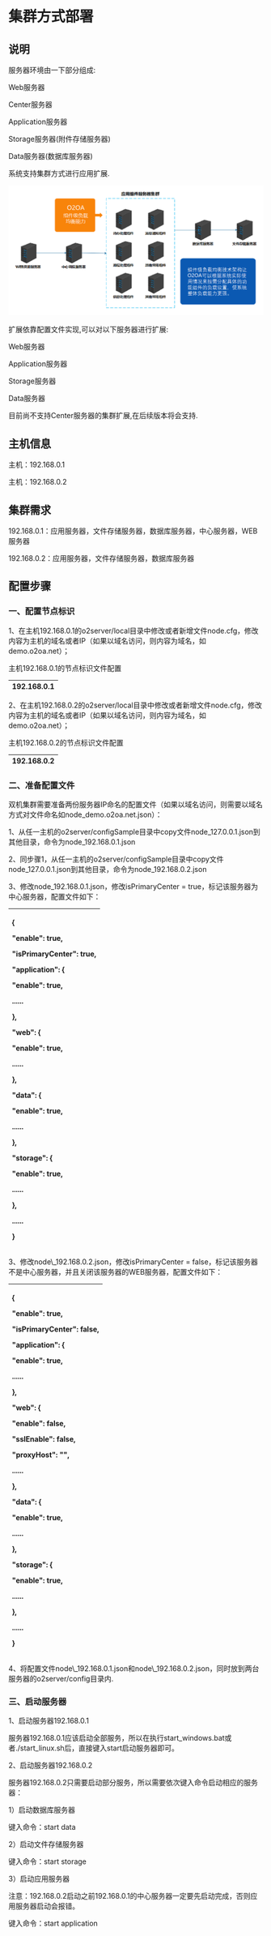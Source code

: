 # 集群方式部署

## 说明

服务器环境由一下部分组成:

Web服务器

Center服务器

Application服务器

Storage服务器\(附件存储服务器\)

Data服务器\(数据库服务器\)

系统支持集群方式进行应用扩展.

![](../.gitbook/assets/image%20%28126%29.png)

扩展依靠配置文件实现,可以对以下服务器进行扩展:

Web服务器

Application服务器

Storage服务器

Data服务器

目前尚不支持Center服务器的集群扩展,在后续版本将会支持.



## 主机信息

主机：192.168.0.1

主机：192.168.0.2

## 集群需求

192.168.0.1：应用服务器，文件存储服务器，数据库服务器，中心服务器，WEB服务器

192.168.0.2：应用服务器，文件存储服务器，数据库服务器

## 配置步骤

### 一、配置节点标识

1、在主机192.168.0.1的o2server/local目录中修改或者新增文件node.cfg，修改内容为主机的域名或者IP（如果以域名访问，则内容为域名，如demo.o2oa.net）；

主机192.168.0.1的节点标识文件配置

| 192.168.0.1 |
| :--- |


2、在主机192.168.0.2的o2server/local目录中修改或者新增文件node.cfg，修改内容为主机的域名或者IP（如果以域名访问，则内容为域名，如demo.o2oa.net）；

主机192.168.0.2的节点标识文件配置

| 192.168.0.2 |
| :--- |


### 二、准备配置文件

双机集群需要准备两份服务器IP命名的配置文件（如果以域名访问，则需要以域名方式对文件命名如node\_demo.o2oa.net.json）：

1、从任一主机的o2server/configSample目录中copy文件node\_127.0.0.1.json到其他目录，命令为node\_192.168.0.1.json

2、同步骤1，从任一主机的o2server/configSample目录中copy文件node\_127.0.0.1.json到其他目录，命令为node\_192.168.0.2.json

3、修改node\_192.168.0.1.json，修改isPrimaryCenter = true，标记该服务器为中心服务器，配置文件如下：

<table>
  <thead>
    <tr>
      <th style="text-align:left">
        <p>{</p>
        <p>&quot;enable&quot;: true,</p>
        <p> <b>&quot;isPrimaryCenter&quot;: true,</b>
        </p>
        <p>&quot;application&quot;: {</p>
        <p> <b> &quot;enable&quot;: true,</b>
        </p>
        <p>......</p>
        <p>},</p>
        <p>&quot;web&quot;: {</p>
        <p> <b>&quot;enable&quot;: true,</b>
        </p>
        <p>......</p>
        <p>},</p>
        <p>&quot;data&quot;: {</p>
        <p> <b>&quot;enable&quot;: true,</b>
        </p>
        <p>......</p>
        <p>},</p>
        <p>&quot;storage&quot;: {</p>
        <p> <b>&quot;enable&quot;: true,</b>
        </p>
        <p>......</p>
        <p>},</p>
        <p>......</p>
        <p>}</p>
      </th>
    </tr>
  </thead>
  <tbody></tbody>
</table>3、修改node\_192.168.0.2.json，修改isPrimaryCenter = false，标记该服务器不是中心服务器，并且关闭该服务器的WEB服务器，配置文件如下：

<table>
  <thead>
    <tr>
      <th style="text-align:left">
        <p>{</p>
        <p>&quot;enable&quot;: true,</p>
        <p> <b>&quot;isPrimaryCenter&quot;: false,</b>
        </p>
        <p>&quot;application&quot;: {</p>
        <p> <b>&quot;enable&quot;: true,</b>
        </p>
        <p>......</p>
        <p>},</p>
        <p>&quot;web&quot;: {</p>
        <p> <b>&quot;enable&quot;: false,</b>
        </p>
        <p>&quot;sslEnable&quot;: false,</p>
        <p>&quot;proxyHost&quot;: &quot;&quot;,</p>
        <p>......</p>
        <p>},</p>
        <p>&quot;data&quot;: {</p>
        <p> <b>&quot;enable&quot;: true,</b>
        </p>
        <p>......</p>
        <p>},</p>
        <p>&quot;storage&quot;: {</p>
        <p> <b>&quot;enable&quot;: true,</b>
        </p>
        <p>......</p>
        <p>},</p>
        <p>......</p>
        <p>}</p>
      </th>
    </tr>
  </thead>
  <tbody></tbody>
</table>4、将配置文件node\_192.168.0.1.json和node\_192.168.0.2.json，同时放到两台服务器的o2server/config目录内.

### 三、启动服务器

1、启动服务器192.168.0.1

服务器192.168.0.1应该启动全部服务，所以在执行start\_windows.bat或者./start\_linux.sh后，直接键入start启动服务器即可。

2、启动服务器192.168.0.2

服务器192.168.0.2只需要启动部分服务，所以需要依次键入命令启动相应的服务器：

1）启动数据库服务器

键入命令：start data

2）启动文件存储服务器

键入命令：start storage

3）启动应用服务器

注意：192.168.0.2启动之前192.168.0.1的中心服务器一定要先启动完成，否则应用服务器启动会报错。

键入命令：start application

